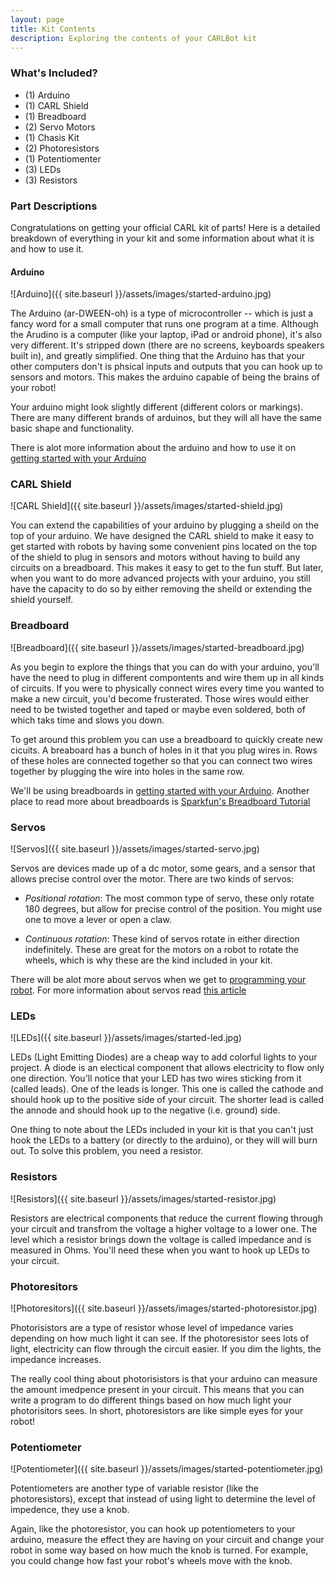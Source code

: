 ```yaml
---
layout: page
title: Kit Contents
description: Exploring the contents of your CARLBot kit
---
```


### What's Included? ###
- (1) Arduino
- (1) CARL Shield
- (1) Breadboard
- (2) Servo Motors
- (1) Chasis Kit
- (2) Photoresistors
- (1) Potentiomenter
- (3) LEDs
- (3) Resistors

### Part Descriptions ###
Congratulations on getting your official CARL kit of parts! Here is a detailed breakdown of everything in your kit and some information about what it is and how to use it. 

#### Arduino ####

![Arduino]({{ site.baseurl }}/assets/images/started-arduino.jpg)

The Arduino (ar-DWEEN-oh) is a type of microcontroller -- which is just a fancy word for a small computer that runs one program at a time. Although the Arudino is a computer (like your laptop, iPad or android phone), it's also very different. It's stripped down (there are no screens, keyboards speakers built in), and greatly simplified. One thing that the Arduino has that your other computers don't is phsical inputs and outputs that you can hook up to sensors and motors. This makes the arduino capable of being the brains of your robot!

Your arduino might look slightly different (different colors or markings). There are many different brands of arduinos, but they will all have the same basic shape and functionality. 

There is alot more information about the arduino and how to use it on [getting started with your Arduino](/pages/arduino-getting-started.html)

### CARL Shield ###

![CARL Shield]({{ site.baseurl }}/assets/images/started-shield.jpg)

You can extend the capabilities of your arduino by plugging a sheild on the top of your arduino. We have designed the CARL shield to make it easy to get started with robots by having some convenient pins located on the top of the shield to plug in sensors and motors without having to build any circuits on a breadboard. This makes it easy to get to the fun stuff. But later, when you want to do more advanced projects with your arduino, you still have the capacity to do so by either removing the sheild or extending the shield yourself. 
 
### Breadboard ###
![Breadboard]({{ site.baseurl }}/assets/images/started-breadboard.jpg)

As you begin to explore the things that you can do with your arduino, you'll have the need to plug in different compontents and wire them up in all kinds of circuits. If you were to physically connect wires every time you wanted to make a new circuit, you'd become frusterated. Those wires would either need to be twisted together and taped or maybe even soldered, both of which taks time and slows you down. 

To get around this problem you can use a breadboard to quickly create new cicuits. A breaboard has a bunch of holes in it that you plug wires in. Rows of these holes are connected together so that you can connect two wires together by plugging the wire into holes in the same row. 

We'll be using breadboards in [getting started with your Arduino](/pages/getting-started-arduino.html). Another place to read more about breadboards is [Sparkfun's Breadboard Tutorial](https://learn.sparkfun.com/tutorials/how-to-use-a-breadboard)

### Servos ###
![Servos]({{ site.baseurl }}/assets/images/started-servo.jpg)

Servos are devices made up of a dc motor, some gears, and a sensor that allows precise control over the motor. There are two kinds of servos:

- *Positional rotation*: The most common type of servo, these only rotate 180 degrees, but allow for precise control of the position. You might use one to move a lever or open a claw.

- *Continuous rotation*: These kind of servos rotate in either direction indefinitely. These are great for the motors on a robot to rotate the wheels, which is why these are the kind included in your kit.

There will be alot more about servos when we get to [programming your robot](/pages/programming-robot.html). For more information about servos read [this article](http://www.sciencebuddies.org/science-fair-projects/project_ideas/Robotics_ServoMotors.shtml) 

### LEDs ###

![LEDs]({{ site.baseurl }}/assets/images/started-led.jpg)

LEDs (Light Emitting Diodes) are a cheap way to add colorful lights to your project. A diode is an electical component that allows electricity to flow only one direction. You'll notice that your LED has two wires sticking from it (called leads). One of the leads is longer. This one is called the cathode and should hook up to the positive side of your circuit. The shorter lead is called the annode and should hook up to the negative (i.e. ground) side. 

One thing to note about the LEDs included in your kit is that you can't just hook the LEDs to a battery (or directly to the arduino), or they will will burn out. To solve this problem, you need a resistor.

### Resistors ###  

![Resistors]({{ site.baseurl }}/assets/images/started-resistor.jpg)

Resistors are electrical components that reduce the current flowing through your circuit and transfrom the voltage a higher voltage to a lower one. The level which a resistor brings down the voltage is called impedance and is measured in Ohms. You'll need these when you want to hook up LEDs to your circuit.  

### Photoresitors ###

![Photoresitors]({{ site.baseurl }}/assets/images/started-photoresistor.jpg)

Photorisistors are a type of resistor whose level of impedance varies depending on how much light it can see. If the photoresistor sees lots of light, electricity can flow through the circuit easier. If you dim the lights, the impedance increases. 

The really cool thing about photorisistors is that your arduino can measure the amount imedpence present in your circuit. This means that you can write a program to do different things based on how much light your photorisitors sees. In short, photoresistors are like simple eyes for your robot!

### Potentiometer ###

![Potentiometer]({{ site.baseurl }}/assets/images/started-potentiometer.jpg)

Potentiometers are another type of variable resistor (like the photoresistors), except that instead of using light to determine the level of impedence, they use a knob. 

Again, like the photoresistor, you can hook up potentiometers to your arduino, measure the effect they are having on your circuit and change your robot in some way based on how much the knob is turned. For example, you could change how fast your robot's wheels move with the knob. 